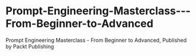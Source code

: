 # Prompt-Engineering-Masterclass---From-Beginner-to-Advanced
Prompt Engineering Masterclass - From Beginner to Advanced, Published by Packt Publishing
